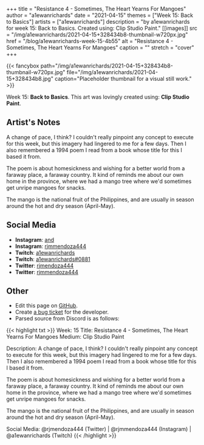 +++
title =       "Resistance 4 - Sometimes, The Heart Yearns For Mangoes"
author =      "a1ewanrichards"
date =        "2021-04-15"
themes =      ["Week 15: Back to Basics"]
artists =     ["a1ewanrichards"]
description = "by a1ewanrichards for week 15: Back to Basics. Created using: Clip Studio Paint."
[[images]]
      src = "/img/a1ewanrichards/2021-04-15+328434b8-thumbnail-w720px.jpg"
      href = "/blog/a1ewanrichards-week-15-4b55"
      alt = "Resistance 4 - Sometimes, The Heart Yearns For Mangoes"
      caption = ""
      stretch = "cover"
+++

{{< fancybox path="/img/a1ewanrichards/2021-04-15+328434b8-thumbnail-w720px.jpg" file="/img/a1ewanrichards/2021-04-15+328434b8.jpg" caption="Placeholder thumbnail for a visual still work." >}}


Week 15: **Back to Basics**. This art was lovingly created using: **Clip Studio Paint**.

## Artist's Notes

A change of pace, I think? I couldn't really pinpoint any concept to execute for this week, but this imagery had lingered to me for a few days. Then I also remembered a 1994 poem I read from a book whose title for this I based it from.

The poem is about homesickness and wishing for a better world from a faraway place, a faraway country. It kind of reminds me about our own home in the province, where we had a mango tree where we'd sometimes get unripe mangoes for snacks.

The mango is the national fruit of the Philippines, and are usually in season around the hot and dry season (April-May).

## Social Media

- **Instagram**: <a href='https://instagram.com/and' target='_blank'>and</a>
- **Instagram**: <a href='https://instagram.com/rjmmendoza444' target='_blank'>rjmmendoza444</a>
- **Twitch**: <a href='https://twitch.tv/a1ewanrichards' target='_blank'>a1ewanrichards</a>
- **Twitch**: <a href='https://twitch.tv/a1ewanrichards#0881' target='_blank'>a1ewanrichards#0881</a>
- **Twitter**: <a href='https://twitter.com/rjmendoza444' target='_blank'>rjmendoza444</a>
- **Twitter**: <a href='https://twitter.com/rjmmendoza444' target='_blank'>rjmmendoza444</a>

## Other

- Edit this page on [GitHub](https://github.com/teaminkling/web-refresh/edit/main/content/blog/a1ewanrichards-week-15-4b55.md).
- Create [a bug ticket](https://github.com/teaminkling/web-refresh/issues/new?assignees=&labels=bug&template=problem-report.md&title=) for the developer.
- Parsed source from Discord is as follows:

{{< highlight txt >}}
Week: 15
Title: Resistance 4 - Sometimes, The Heart Yearns For Mangoes
Medium: Clip Studio Paint

Description: A change of pace, I think? I couldn't really pinpoint any concept to execute for this week, but this imagery had lingered to me for a few days. Then I also remembered a 1994 poem I read from a book whose title for this I based it from.

The poem is about homesickness and wishing for a better world from a faraway place, a faraway country. It kind of reminds me about our own home in the province, where we had a mango tree where we'd sometimes get unripe mangoes for snacks.

The mango is the national fruit of the Philippines, and are usually in season around the hot and dry season (April-May).

Social Media: @rjmendoza444 (Twitter) | @rjmmendoza444 (Instagram) | @a1ewanrichards (Twitch)
{{< /highlight >}}